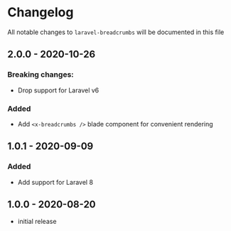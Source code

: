 # Changelog

All notable changes to `laravel-breadcrumbs` will be documented in this file

## 2.0.0 - 2020-10-26
### Breaking changes:
- Drop support for Laravel v6

### Added
- Add `<x-breadcrumbs />` blade component for convenient rendering

## 1.0.1 - 2020-09-09
### Added
- Add support for Laravel 8

## 1.0.0 - 2020-08-20

- initial release
